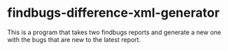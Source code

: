 # findbugs-difference-xml-generator
This is a program that takes two findbugs reports and generate a new one with the bugs that are new to the latest report.
